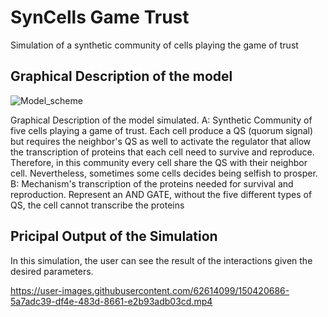 # SynCells Game Trust
Simulation of a synthetic community of cells playing the game of trust


## Graphical Description of the model
![Model_scheme](https://user-images.githubusercontent.com/62614099/150428970-bf17a4b1-db3a-4108-8489-32478c4766ed.png)

Graphical Description of the model simulated. A: Synthetic Community of five cells playing a game of trust. Each cell produce a QS (quorum signal) but requires the neighbor's QS as well to activate the regulator that allow the transcription of proteins that each cell need to survive and reproduce. Therefore, in this community every cell share the QS with their neighbor cell. Nevertheless, sometimes some cells decides being selfish to prosper. B: Mechanism's transcription of the proteins needed for survival and reproduction. Represent an AND GATE, without the five different types of QS, the cell cannot transcribe the proteins


## Pricipal Output of the Simulation

In this simulation, the user can see the result of the interactions given the desired parameters.

https://user-images.githubusercontent.com/62614099/150420686-5a7adc39-df4e-483d-8661-e2b93adb03cd.mp4


